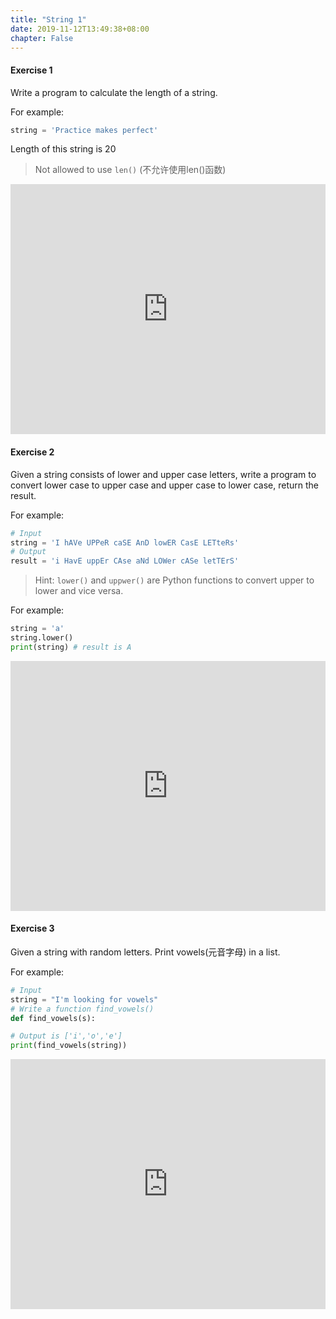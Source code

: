 ```yaml
---
title: "String 1"
date: 2019-11-12T13:49:38+08:00
chapter: False
---
```


#### Exercise 1

Write a program to calculate the length of a string. 

For example:

```python
string = 'Practice makes perfect'
```

Length of this string is 20

> Not allowed to use `len()` (不允许使用len()函数) 

<iframe src="https://trinket.io/embed/python/b9b4074bb7" width="100%" height="400" frameborder="0" marginwidth="0" marginheight="0" allowfullscreen></iframe>

#### Exercise 2

Given a string consists of lower and upper case letters, write a program to convert lower case to upper case and upper case to lower case, return the result.

For example:

```python
# Input
string = 'I hAVe UPPeR caSE AnD lowER CasE LETteRs'
# Output
result = 'i HavE uppEr CAse aNd LOWer cASe letTErS'
```

> Hint: `lower()` and `uppwer()` are Python functions to convert upper to lower and vice versa.

For example: 

```python
string = 'a'
string.lower()
print(string) # result is A
```

<iframe src="https://trinket.io/embed/python/b9b4074bb7" width="100%" height="400" frameborder="0" marginwidth="0" marginheight="0" allowfullscreen></iframe>

#### Exercise 3

Given a string with random letters. Print vowels(元音字母) in a list.

For example:

```python
# Input
string = "I'm looking for vowels"
# Write a function find_vowels()
def find_vowels(s):

# Output is ['i','o','e']
print(find_vowels(string))
```

<iframe src="https://trinket.io/embed/python/b9b4074bb7" width="100%" height="400" frameborder="0" marginwidth="0" marginheight="0" allowfullscreen></iframe>
